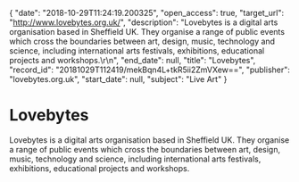 {
  "date": "2018-10-29T11:24:19.200325", 
  "open_access": true, 
  "target_url": "http://www.lovebytes.org.uk/", 
  "description": "Lovebytes is a digital arts organisation based in Sheffield UK. They organise a range of public events which cross the boundaries between art, design, music, technology and science, including international arts festivals, exhibitions, educational projects and workshops.\r\n", 
  "end_date": null, 
  "title": "Lovebytes", 
  "record_id": "20181029T112419/mekBqn4L+tkR5ii2ZmVXew==", 
  "publisher": "lovebytes.org.uk", 
  "start_date": null, 
  "subject": "Live Art"
}

# Lovebytes

Lovebytes is a digital arts organisation based in Sheffield UK. They organise a range of public events which cross the boundaries between art, design, music, technology and science, including international arts festivals, exhibitions, educational projects and workshops.
